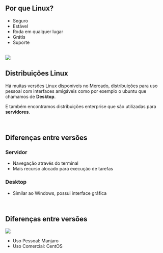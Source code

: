 ## Por que Linux?
- Seguro
- Estável
- Roda em qualquer lugar
- Grátis
- Suporte

<br>

<img src="./assets/img-01.jpg">

<br>

## Distribuições Linux
Há muitas versões Linux disponíveis no Mercado, distribuições para uso pessoal com interfaces amigáveis como por exemplo o ubuntu que chamamos de **Desktop**.

E também encontramos distribuições enterprise que são utilizadas para **servidores**.

<br>

## Diferenças entre versões
### Servidor
- Navegação através do terminal
- Mais recurso alocado para execução de tarefas

### Desktop
- Similar ao Windows, possui interface gráfica

<br>

## Diferenças entre versões

<img src="./assets/img-02.jpg">

- Uso Pessoal: Manjaro
- Uso Comercial: CentOS

